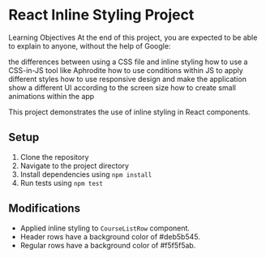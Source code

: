 # React Inline Styling Project
Learning Objectives
At the end of this project, you are expected to be able to explain to anyone, without the help of Google:

the differences between using a CSS file and inline styling
how to use a CSS-in-JS tool like Aphrodite
how to use conditions within JS to apply different styles
how to use responsive design and make the application show a different UI according to the screen size
how to create small animations within the app

This project demonstrates the use of inline styling in React components.

## Setup

1. Clone the repository
2. Navigate to the project directory
3. Install dependencies using `npm install`
4. Run tests using `npm test`

## Modifications

- Applied inline styling to `CourseListRow` component.
- Header rows have a background color of #deb5b545.
- Regular rows have a background color of #f5f5f5ab.

